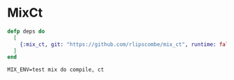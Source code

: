 # MixCt

```elixir
defp deps do
  [
    {:mix_ct, git: "https://github.com/rlipscombe/mix_ct", runtime: false},
  ]
end
```

```
MIX_ENV=test mix do compile, ct
```

